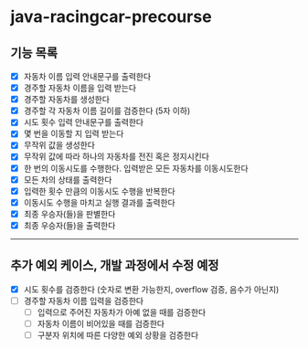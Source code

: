 # java-racingcar-precourse  

## 기능 목록
- [X] 자동차 이름 입력 안내문구를 출력한다
- [X] 경주할 자동차 이름을 입력 받는다
- [X] 경주할 자동차를 생성한다
- [X] 경주할 각 자동차 이름 길이를 검증한다 (5자 이하)
- [X] 시도 횟수 입력 안내문구를 출력한다
- [X] 몇 번을 이동할 지 입력 받는다
- [X] 무작위 값을 생성한다
- [X] 무작위 값에 따라 하나의 자동차를 전진 혹은 정지시킨다
- [X] 한 번의 이동시도를 수행한다. 입력받은 모든 자동차를 이동시도한다
- [X] 모든 차의 상태를 출력한다
- [X] 입력한 횟수 만큼의 이동시도 수행을 반복한다
- [X] 이동시도 수행을 마치고 실행 결과를 출력한다
- [X] 최종 우승자(들)을 판별한다
- [X] 최종 우승자(들)을 출력한다

--- 

## 추가 예외 케이스, 개발 과정에서 수정 예정
- [X] 시도 횟수를 검증한다 (숫자로 변환 가능한지, overflow 검증, 음수가 아닌지)
- [ ] 경주할 자동차 이름 입력을 검증한다
    - [ ] 입력으로 주어진 자동차가 아예 없을 때를 검증한다
    - [ ] 자동차 이름이 비어있을 때를 검증한다
    - [ ] 구분자 위치에 따른 다양한 예외 상황을 검증한다
